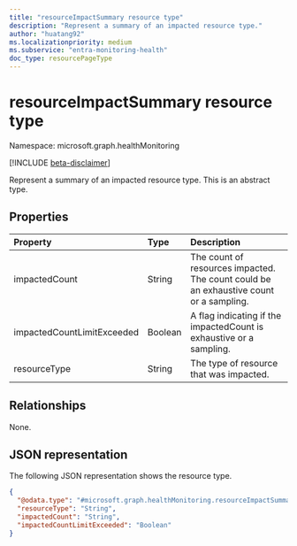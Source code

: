 ```yaml
---
title: "resourceImpactSummary resource type"
description: "Represent a summary of an impacted resource type."
author: "huatang92"
ms.localizationpriority: medium
ms.subservice: "entra-monitoring-health"
doc_type: resourcePageType
---
```


# resourceImpactSummary resource type

Namespace: microsoft.graph.healthMonitoring

[!INCLUDE [beta-disclaimer](../../includes/beta-disclaimer.md)]

Represent a summary of an impacted resource type.
This is an abstract type.

## Properties
|Property|Type|Description|
|:---|:---|:---|
|impactedCount|String|The count of resources impacted. The count could be an exhaustive count or a sampling.|
|impactedCountLimitExceeded|Boolean|A flag indicating if the impactedCount is exhaustive or a sampling.|
|resourceType|String|The type of resource that was impacted.|

## Relationships
None.

## JSON representation
The following JSON representation shows the resource type.
<!-- {
  "blockType": "resource",
  "@odata.type": "microsoft.graph.healthMonitoring.resourceImpactSummary"
}
-->
``` json
{
  "@odata.type": "#microsoft.graph.healthMonitoring.resourceImpactSummary",
  "resourceType": "String",
  "impactedCount": "String",
  "impactedCountLimitExceeded": "Boolean"
}
```

